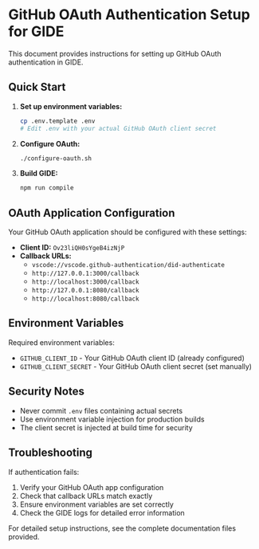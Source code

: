 # GitHub OAuth Authentication Setup for GIDE

This document provides instructions for setting up GitHub OAuth authentication in GIDE.

## Quick Start

1. **Set up environment variables:**
   ```bash
   cp .env.template .env
   # Edit .env with your actual GitHub OAuth client secret
   ```

2. **Configure OAuth:**
   ```bash
   ./configure-oauth.sh
   ```

3. **Build GIDE:**
   ```bash
   npm run compile
   ```

## OAuth Application Configuration

Your GitHub OAuth application should be configured with these settings:

- **Client ID:** `Ov23liQH0sYgeB4izNjP`
- **Callback URLs:**
  - `vscode://vscode.github-authentication/did-authenticate`
  - `http://127.0.0.1:3000/callback`
  - `http://localhost:3000/callback`
  - `http://127.0.0.1:8080/callback`
  - `http://localhost:8080/callback`

## Environment Variables

Required environment variables:

- `GITHUB_CLIENT_ID` - Your GitHub OAuth client ID (already configured)
- `GITHUB_CLIENT_SECRET` - Your GitHub OAuth client secret (set manually)

## Security Notes

- Never commit `.env` files containing actual secrets
- Use environment variable injection for production builds
- The client secret is injected at build time for security

## Troubleshooting

If authentication fails:

1. Verify your GitHub OAuth app configuration
2. Check that callback URLs match exactly
3. Ensure environment variables are set correctly
4. Check the GIDE logs for detailed error information

For detailed setup instructions, see the complete documentation files provided.

